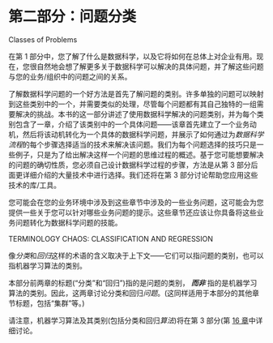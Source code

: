 # 第二部分：问题分类

<!-- ch 4~11 -->

Classes of Problems

在第 1 部分中，您了解了什么是数据科学，以及它将如何在总体上对企业有用。现在，您很自然地会想了解更多关于数据科学可以解决的具体问题，并了解这些问题与您的业务/组织中的问题之间的关系。

了解数据科学问题的一个好方法是首先了解问题的类别。许多单独的问题可以映射到这些类别中的一个，并需要类似的处理，尽管每个问题都有其自己独特的一组需要解决的挑战。本书的这一部分讲述了使用数据科学解决的问题类别，并为每个类别包含了一章，介绍了该类别中的一个具体问题——该章首先建立了一个业务动机，然后将该动机转化为一个具体的数据科学问题，并展示了如何通过为*数据科学流程*的每个步骤选择适当的技术来解决该问题。我们为每个问题选择的技巧只是一些例子，只是为了给出解决这样一个问题的思维过程的概述。基于您可能想要解决的问题的确切性质，您必须自己设计数据科学过程的步骤，方法是从第 3 部分后面更详细介绍的大量技术中进行选择。我们还将在第 3 部分讨论帮助您应用这些技术的库/工具。

您可能会在您的业务环境中涉及到这些章节中涉及的一些业务问题，这可能会为您提供一些关于您可以针对哪些业务问题的提示。这些章节还应该让你具备将这些业务问题转化为数据科学问题的技能。

TERMINOLOGY CHAOS: CLASSIFICATION AND REGRESSION

像*分类*和*回归*这样的术语的含义取决于上下文——它们可以指问题的类别，也可以指机器学习算法的类别。

本部分前两章的标题(“分类”和“回归”)指的是问题的类别， ***而非*** 指的是机器学习算法的类别。因此，这两章讨论分类和回归*问题*。(这同样适用于本部分的其他章节标题，包括“集群”等。)

请注意，机器学习算法及其类别(包括分类和回归*算法*)将在第 3 部分(第 [16 章](16.html)中详细讨论。